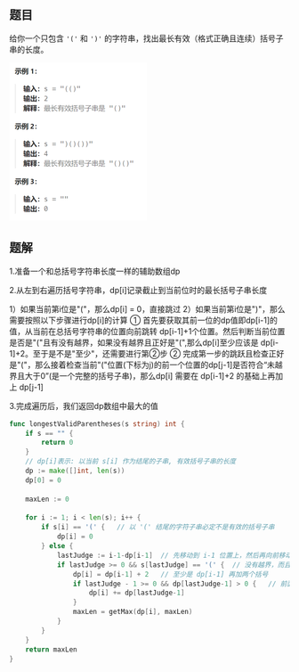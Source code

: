 ## 题目

给你一个只包含 `'('` 和 `')'` 的字符串，找出最长有效（格式正确且连续）括号子串的长度。

<img src="27-32.最长有效括号.assets/image-20240308102606498.png" alt="image-20240308102606498" style="zoom:50%;" />

## 题解

1.准备一个和总括号字符串长度一样的辅助数组dp

2.从左到右遍历括号字符串，dp[i]记录截止到当前位时的最长括号子串长度

1）如果当前第i位是"("，那么dp[i] = 0，直接跳过
2）如果当前第i位是")"，那么需要按照以下步骤进行dp[i]的计算
	① 首先要获取其前一位的dp值即dp[i-1]的值，从当前在总括号字符串的位置向前跳转 dp[i-1]+1个位置。然后判断当前位置是否是"("且有没有越界，如果没有越界且正好是"(",那么dp[i]至少应该是 dp[i-1]+2。至于是不是"至少"，还需要进行第②步
	② 完成第一步的跳跃且检查正好是"("，那么接着检查当前"("位置(下标为j)的前一个位置的dp[j-1]是否符合“未越界且大于0”(是一个完整的括号子串)，那么dp[i] 需要在 dp[i-1]+2 的基础上再加上 dp[j-1]

3.完成遍历后，我们返回dp数组中最大的值

```go
func longestValidParentheses(s string) int {
    if s == "" {
        return 0
    }
    // dp[i]表示: 以当前 s[i] 作为结尾的子串, 有效括号子串的长度
    dp := make([]int, len(s))
    dp[0] = 0

    maxLen := 0

    for i := 1; i < len(s); i++ {
        if s[i] == '(' {   // 以 '(' 结尾的字符子串必定不是有效的括号子串
            dp[i] = 0
        } else {
            lastJudge := i-1-dp[i-1]  // 先移动到 i-1 位置上，然后再向前移动 dp[i-1] 步(越过整个dp[i-1]范围内的括号子串)
            if lastJudge >= 0 && s[lastJudge] == '(' {  // 没有越界，而且当前是一个'('
                dp[i] = dp[i-1] + 2   // 至少是 dp[i-1] 再加两个括号
                if lastJudge - 1 >= 0 && dp[lastJudge-1] > 0 {   // 前面还有一个完整的括号子串
                    dp[i] += dp[lastJudge-1]
                }
                maxLen = getMax(dp[i], maxLen)
            }
        }
    }
    return maxLen
}
```

